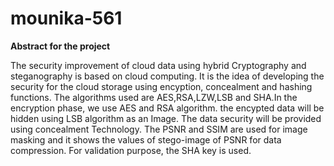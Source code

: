 # mounika-561
<html>
  <head><b>
    Abstract for the project
  </b>
  </head>
  <body>
    <p>
      The security improvement of cloud data using hybrid Cryptography and steganography is based on cloud computing. It is the idea of developing the security for the cloud storage using encyption, concealment and hashing functions. The algorithms used are AES,RSA,LZW,LSB and SHA.In the encryption phase, we use AES and RSA algorithm. the encypted data will be hidden using LSB algorithm as an Image. The data security will be provided using concealment Technology. The PSNR and SSIM are used for image masking and it shows the values of stego-image of PSNR for data compression. For validation purpose, the SHA key is used.
    </p>
  </body>
</html>
